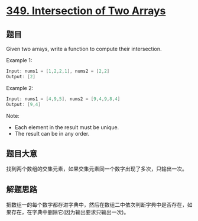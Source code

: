 # [349. Intersection of Two Arrays](https://leetcode.com/problems/intersection-of-two-arrays/)

## 题目

Given two arrays, write a function to compute their intersection.


Example 1:

```c
Input: nums1 = [1,2,2,1], nums2 = [2,2]
Output: [2]
```

Example 2:

```c
Input: nums1 = [4,9,5], nums2 = [9,4,9,8,4]
Output: [9,4]
```

Note:

- Each element in the result must be unique.
- The result can be in any order.

## 题目大意

找到两个数组的交集元素，如果交集元素同一个数字出现了多次，只输出一次。

## 解题思路

把数组一的每个数字都存进字典中，然后在数组二中依次判断字典中是否存在，如果存在，在字典中删除它(因为输出要求只输出一次)。